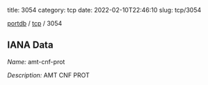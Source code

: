 title: 3054
category: tcp
date: 2022-02-10T22:46:10
slug: tcp/3054

[portdb](/) / [tcp](/category/tcp.html) / 3054


## IANA Data

_Name:_ amt-cnf-prot

_Description:_ AMT CNF PROT

